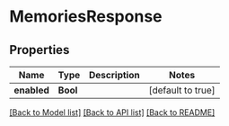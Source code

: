 # MemoriesResponse

## Properties
Name | Type | Description | Notes
------------ | ------------- | ------------- | -------------
**enabled** | **Bool** |  | [default to true]

[[Back to Model list]](../README.md#documentation-for-models) [[Back to API list]](../README.md#documentation-for-api-endpoints) [[Back to README]](../README.md)


